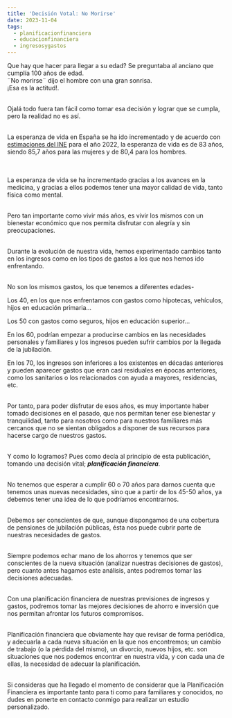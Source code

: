 ```yaml
---
title: 'Decisión Votal: No Morirse'
date: 2023-11-04
tags:
  - planificacionfinanciera
  - educacionfinanciera
  - ingresosygastos
---
```

<p>
Que hay que hacer para llegar a su edad? Se preguntaba al anciano que cumplía 100 años de edad.<br />
¨No morirse¨ dijo el hombre con una gran sonrisa.<br />
¡Esa es la actitud!.<br /><br />

Ojalá todo fuera tan fácil como tomar esa decisión y lograr que se cumpla, pero la realidad no es así.<br /><br />

La esperanza de vida en España se ha ido incrementado y de acuerdo con <a href="https://www.ine.es/ss/Satellite?L=es_ES&c=INESeccion_C&cid=1259926380048&p=1254735110672&pagename=ProductosYServicios/PYSLayout">estimaciones del INE</a> para el año 2022, la esperanza de vida es de 83 años, siendo 85,7 años para las mujeres y de 80,4 para los hombres. <br />
<br /></p>
<script type="text/javascript">var script = document.createElement('script');function lastNodo(obj){if (obj.children.length>0)return lastNodo(obj.children[obj.children.length-1]);else return obj;}script.setAttribute('type', 'text/javascript');script.setAttribute('src', 'https://www.ine.es/menus/plantillas/jaxiPx/js/widget.js');script.dataPost='path=/t00/mujeres_hombres/tablas_2/l0/&file=d1g1.px&ratio=0.9&nocab=1&btnWidgetGrafico=&pwc0=#457e76&pwc1=#a45c0a&rows=p_per&columns=0&columns=p_oper&oper=-9223372036854775808&ccrisexo=*&periodo=-2147483648~31&periodo=-2147483648~30&periodo=-2147483648~29&periodo=-2147483648~28&periodo=-2147483648~27&periodo=-2147483648~26&periodo=-2147483648~25&periodo=-2147483648~24&periodo=-2147483648~23&periodo=-2147483648~22&periodo=-2147483648~21&periodo=-2147483648~20&periodo=-2147483648~19&periodo=-2147483648~18&periodo=-2147483648~17&periodo=-2147483648~16&periodo=-2147483648~15&periodo=-2147483648~14&periodo=-2147483648~13&periodo=-2147483648~12&periodo=-2147483648~11&periodo=-2147483648~10&periodo=-2147483648~9&periodo=-2147483648~8&periodo=-2147483648~7&periodo=-2147483648~6&periodo=-2147483648~5&periodo=-2147483648~4&periodo=-2147483648~3&periodo=-2147483648~2&periodo=-2147483648~1&periodo=-2147483648~0&columnas_grafico=per&ejeHorizontal=per&tipoGrafico=lineas&L=0&p_widgetFormGrafico=1&w_legend=false&w_contorno_col=F9F9F9&w_titulo=true&w_ancho_widget=&w_alto_widget=';script.padre=lastNodo(document.getElementsByTagName('body')[0]);script.onload = function(event){var aux=this.padre;this.padre=null;if (aux!=null)PintaWidgetGrafica(aux,this.dataPost);};script.onreadystatechange = function () {if (this.readyState === 'complete' || this.readyState === 'loaded') {var aux=this.padre;this.padre=null;if (aux!=null)PintaWidgetGrafica(aux,this.dataPost);}};document.head.appendChild(script);</script>
<p>
<br />
La esperanza de vida se ha incrementado gracias a los avances en la medicina, y gracias a ellos podemos tener una mayor calidad de vida, tanto física como mental.<br /><br />

Pero tan importante como vivir más años, es vivir los mismos con un bienestar económico que nos permita disfrutar con alegría y sin preocupaciones.<br /><br />

Durante la evolución de nuestra vida, hemos experimentado cambios tanto en los ingresos como en los tipos de gastos a los que nos hemos ido enfrentando.<br /><br />

No son los mismos gastos, los que tenemos a diferentes edades-<br />

Los 40, en los que nos enfrentamos con gastos como hipotecas, vehículos, hijos en educación primaria...<br />

Los 50 con gastos como seguros, hijos en educación superior...<br />

En los 60, podrían empezar a producirse cambios en las necesidades personales y familiares y los ingresos pueden sufrir cambios por la llegada de la jubilación.<br />

En los 70, los ingresos son inferiores a los existentes en décadas anteriores y pueden aparecer gastos que eran casi residuales en épocas anteriores, como los sanitarios o los relacionados con ayuda a mayores, residencias, etc.<br /><br />

Por tanto, para poder disfrutar de esos años, es muy importante haber tomado decisiones en el pasado, que nos permitan tener ese bienestar y tranquilidad, tanto para nosotros como para nuestros familiares más cercanos que no se sientan obligados a disponer de sus recursos para hacerse cargo de nuestros gastos.<br /><br />

Y como lo logramos? Pues como decía al principio de esta publicación, tomando una decisión vital; <b><i>planificación financiera</i></b>.<br /><br />

No tenemos que esperar a cumplir 60 o 70 años para darnos cuenta que tenemos unas nuevas necesidades, sino que a partir de los 45-50 años, ya debemos tener una idea de lo que podríamos encontrarnos.<br /><br />

Debemos ser conscientes de que, aunque dispongamos de una cobertura de pensiones de jubilación públicas, ésta nos puede cubrir parte de nuestras necesidades de gastos.<br /><br />

Siempre podemos echar mano de los ahorros y tenemos que ser conscientes de la nueva situación (analizar nuestras decisiones de gastos), pero cuanto antes hagamos este análisis, antes podremos tomar las decisiones adecuadas.<br /><br />

Con una planificación financiera de nuestras previsiones de ingresos y gastos, podremos tomar las mejores decisiones de ahorro e inversión que nos permitan afrontar los futuros compromisos.<br /><br />

Planificación financiera que obviamente hay que revisar de forma periódica, y adecuarla a cada nueva situación en la que nos encontremos; un cambio de trabajo (o la pérdida del mismo), un divorcio, nuevos hijos, etc. son situaciones que nos podemos encontrar en nuestra vida, y con cada una de ellas, la necesidad de adecuar la planificación.<br /><br />

Si consideras que ha llegado el momento de considerar que la Planificación Financiera es importante tanto para ti como para familiares y conocidos, no dudes en ponerte en contacto conmigo para realizar un estudio personalizado.<br /><br /><br />
</p>
